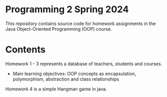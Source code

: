 # Programming 2 Spring 2024

This repository contains source code for homework assignments in the Java Object-Oriented Programming (OOP) course.

# Contents

Homework 1 - 3 represents a database of teachers, students and courses. 
- Main learning objectives: OOP concepts as encapsulation, polymorphism, abstraction and class relationships

Homework 4 is a simple Hangman game in java.
